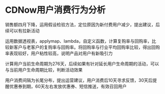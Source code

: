 # CDNow用户消费行为分析

销售额四月下降，运用假设检验方法，定位原因为新付费用户减少，提出建议，后续可以有拉新活动   

运用数据透视表，applymap、lambda，自定义函数，计算复购率与回购率，比较新客户与老客户的复购率与回购率。将回购率与行业平均回购率比较，得出回购率表现较好，用户粘性较高，说明产品对用户有新吸引力   

计算用户当前生命周期为276天，后续如果有针对延长用户生命周期的活动，可以与当前用户生命周期比较，判断活动效果   

用户消费间隔为长尾分布，提出运营建议，用户消费后10天寻求反馈，30天后提醒优惠券到期，60天左右发放优惠券、短信推送，有效召回用户
